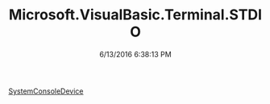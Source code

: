 ﻿---
title: Microsoft.VisualBasic.Terminal.STDIO
date: 6/13/2016 6:38:13 PM
---

[SystemConsoleDevice](T-Microsoft.VisualBasic.Terminal.STDIO.SystemConsoleDevice.html)
